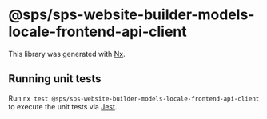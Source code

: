 # @sps/sps-website-builder-models-locale-frontend-api-client

This library was generated with [Nx](https://nx.dev).

## Running unit tests

Run `nx test @sps/sps-website-builder-models-locale-frontend-api-client` to execute the unit tests via [Jest](https://jestjs.io).

